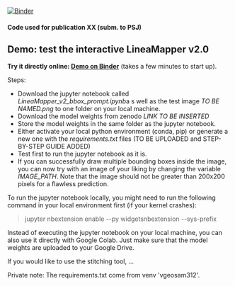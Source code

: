 [![Binder](https://mybinder.org/badge_logo.svg)](https://mybinder.org/v2/gh/javirk/europa_surface/master?labpath=DEMO_bbox_prompt.ipynb)

#### Code used for publication XX (subm. to PSJ)

## Demo: test the interactive LineaMapper v2.0
 **Try it directly online: [Demo on Binder](https://mybinder.org/v2/gh/javirk/europa_surface/master?labpath=DEMO_bbox_prompt.ipynb)** (takes a few minutes to start up).

Steps:
- Download the jupyter notebook called *LineaMapper_v2_bbox_prompt.ipynb*a s well as the test image *TO BE NAMED.png* to one folder on your local machine.
- Download the model weights from zenodo *LINK TO BE INSERTED*
- Store the model weights in the same folder as the jupyter notebook.
- Either activate your local python environment (conda, pip) or generate a new one with the *requirements.txt* files (TO BE UPLOADED and STEP-BY-STEP GUIDE ADDED)
- Test first to run the jupyter notebook as it is.
- If you can successfully draw multiple bounding boxes inside the image, you can now try with an image of your liking by changing the variable *IMAGE_PATH*. Note that the image should not be greater than 200x200 pixels for a flawless prediction.

To run the jupyter notebook locally, you might need to run the following command in your local environment first (if your kernel crashes):

> jupyter nbextension enable --py widgetsnbextension --sys-prefix

Instead of executing the jupyter notebook on your local machine, you can also use it directly with Google Colab. Just make sure that the model weights are uploaded to your Google Drive.

If you would like to use the stitching tool, ...

Private note: The requirements.txt come from venv 'vgeosam312'.


